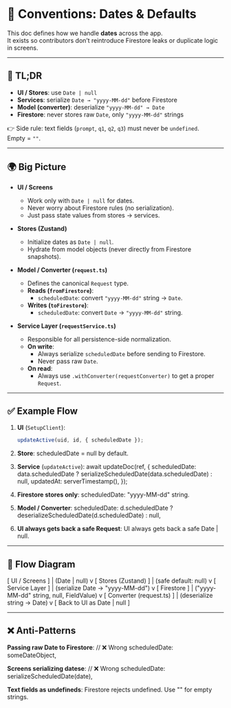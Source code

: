 # 📐 Conventions: Dates & Defaults

This doc defines how we handle **dates** across the app.  
It exists so contributors don’t reintroduce Firestore leaks or duplicate logic in screens.

---

## 🎯 TL;DR

- **UI / Stores**: use `Date | null`
- **Services**: serialize `Date → "yyyy-MM-dd"` before Firestore
- **Model (converter)**: deserialize `"yyyy-MM-dd" → Date`
- **Firestore**: never stores raw `Date`, only `"yyyy-MM-dd"` strings

👉 Side rule: text fields (`prompt`, `q1`, `q2`, `q3`) must never be `undefined`.  
Empty = `""`.

---

## 🌍 Big Picture

- **UI / Screens**

  - Work only with `Date | null` for dates.
  - Never worry about Firestore rules (no serialization).
  - Just pass state values from stores → services.

- **Stores (Zustand)**

  - Initialize dates as `Date | null`.
  - Hydrate from model objects (never directly from Firestore snapshots).

- **Model / Converter (`request.ts`)**

  - Defines the canonical `Request` type.
  - **Reads (`fromFirestore`)**:
    - `scheduledDate`: convert `"yyyy-MM-dd"` string → `Date`.
  - **Writes (`toFirestore`)**:
    - `scheduledDate`: convert `Date` → `"yyyy-MM-dd"` string.

- **Service Layer (`requestService.ts`)**
  - Responsible for all persistence-side normalization.
  - **On write**:
    - Always serialize `scheduledDate` before sending to Firestore.
    - Never pass raw `Date`.
  - **On read**:
    - Always use `.withConverter(requestConverter)` to get a proper `Request`.

---

## ✅ Example Flow

1. **UI** (`SetupClient`):

   ```ts
   updateActive(uid, id, { scheduledDate });
   ```

2. **Store**:
   scheduledDate = null by default.

3. **Service** (`updateActive`):
   await updateDoc(ref, {
   scheduledDate: data.scheduledDate
   ? serializeScheduledDate(data.scheduledDate)
   : null,
   updatedAt: serverTimestamp(),
   });

4. **Firestore stores only**:
   scheduledDate: "yyyy-MM-dd" string.

5. **Model / Converter**:
   scheduledDate: d.scheduledDate
   ? deserializeScheduledDate(d.scheduledDate)
   : null,

6. **UI always gets back a safe Request**:
   UI always gets back a safe Date | null.

---

## 🔄 Flow Diagram

[ UI / Screens ]
| (Date | null)
v
[ Stores (Zustand) ]
| (safe default: null)
v
[ Service Layer ]
| (serialize Date → "yyyy-MM-dd")
v
[ Firestore ]
| ("yyyy-MM-dd" string, null, FieldValue)
v
[ Converter (request.ts) ]
| (deserialize string → Date)
v
[ Back to UI as Date | null ]

---

## ❌ Anti-Patterns

**Passing raw Date to Firestore**:
// ❌ Wrong
scheduledDate: someDateObject,

**Screens serializing datese**:
// ❌ Wrong
scheduledDate: serializeScheduledDate(date),

**Text fields as undefineds**:
Firestore rejects undefined. Use "" for empty strings.
